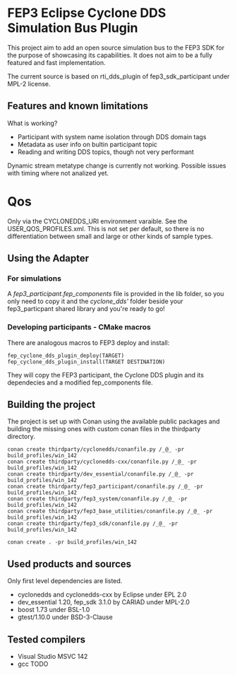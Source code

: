 # FEP3 Eclipse Cyclone DDS Simulation Bus Plugin

This project aim to add an open source simulation bus to the FEP3 SDK for the purpose of showcasing its capabilities. It does not aim to be a fully featured and fast implementation.

The current source is based on rti_dds_plugin of fep3_sdk_participant under MPL-2 license.

## Features and known limitations

What is working?

* Participant with system name isolation through DDS domain tags
* Metadata as user info on bultin participant topic
* Reading and writing DDS topics, though not very performant

Dynamic stream metatype change is currently not working.
Possible issues with timing where not analized yet. 

# Qos

Only via the CYCLONEDDS_URI environment varaible. See the USER_QOS_PROFILES.xml.
This is not set per default, so there is no differentiation between small and large or other kinds of sample types.

## Using the Adapter

### For simulations

A *fep3_participant.fep_components* file is provided in the lib folder, so you only need to copy it and the *cyclone_dds'* folder beside your 
fep3_particpant shared library and you're ready to go!

### Developing participants - CMake macros

There are analogous macros to FEP3 deploy and install:

    fep_cyclone_dds_plugin_deploy(TARGET)
    fep_cyclone_dds_plugin_install(TARGET DESTINATION)

They will copy the FEP3 participant, the Cyclone DDS plugin and its dependecies and
a modified fep_components file.

## Building the project

The project is set up with Conan using the available public packages and building the missing ones with custom conan files in the thirdparty directory.

    conan create thirdparty/cyclonedds/conanfile.py /_@_ -pr build_profiles/win_142
    conan create thirdparty/cyclonedds-cxx/conanfile.py /_@_ -pr build_profiles/win_142
    conan create thirdparty/dev_essential/conanfile.py /_@_ -pr build_profiles/win_142
    conan create thirdparty/fep3_participant/conanfile.py /_@_ -pr build_profiles/win_142
    conan create thirdparty/fep3_system/conanfile.py /_@_ -pr build_profiles/win_142
    conan create thirdparty/fep3_base_utilities/conanfile.py /_@_ -pr build_profiles/win_142
    conan create thirdparty/fep3_sdk/conanfile.py /_@_ -pr build_profiles/win_142

    conan create . -pr build_profiles/win_142

## Used products and sources

Only first level dependencies are listed.

* cyclonedds and cyclonedds-cxx by Eclipse under EPL 2.0
* dev_essential 1.20, fep_sdk 3.1.0 by CARIAD under MPL-2.0
* boost 1.73 under BSL-1.0
* gtest/1.10.0 under BSD-3-Clause

## Tested compilers

* Visual Studio MSVC 142
* gcc TODO


